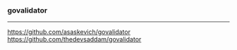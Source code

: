 ### govalidator
---
https://github.com/asaskevich/govalidator
https://github.com/thedevsaddam/govalidator

```go

```

```
```

```
```


